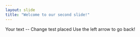 ```yaml
---
layout: slide
title: "Welcome to our second slide!"
---
```

Your text -- Change test placed 
Use the left arrow to go back!

